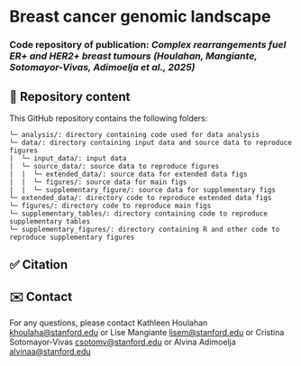 # Breast cancer genomic landscape
### Code repository of publication: *Complex rearrangements fuel ER+ and HER2+ breast tumours (Houlahan, Mangiante, Sotomayor-Vivas, Adimoelja et al., 2025)*

## :file_folder: Repository content ###
This GitHub repository contains the following folders:
```
└─ analysis/: directory containing code used for data analysis
└─ data/: directory containing input data and source data to reproduce figures
|  └─ input_data/: input data
|  └─ source_data/: source data to reproduce figures
|  |  └─ extended_data/: source data for extended data figs
|  |  └─ figures/: source data for main figs
|  |  └─ supplementary_figure/: source data for supplementary figs
└─ extended_data/: directory code to reproduce extended data figs
└─ figures/: directory code to reproduce main figs
└─ supplementary_tables/: directory containing code to reproduce supplementary tables
└─ supplementary_figures/: directory containing R and other code to reproduce supplementary figures
```

## :white_check_mark: Citation


## :envelope: Contact 
For any questions, please contact Kathleen Houlahan <khoulaha@stanford.edu> or Lise Mangiante <lisem@stanford.edu> or Cristina Sotomayor-Vivas <csotomv@stanford.edu> or Alvina Adimoelja <alvinaa@stanford.edu>
